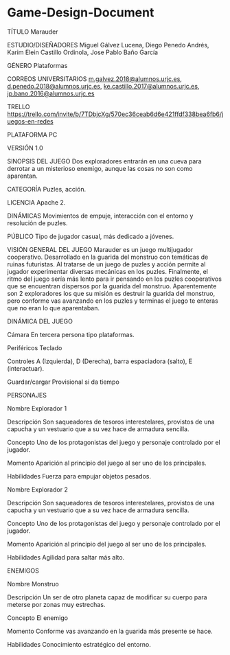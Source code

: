 # Game-Design-Document

TÍTULO
Marauder

ESTUDIO/DISEÑADORES
Miguel Gálvez Lucena, Diego Penedo Andrés, Karim Elein Castillo Ordinola, Jose Pablo Baño García

GÉNERO
Plataformas

CORREOS UNIVERSITARIOS
m.galvez.2018@alumnos.urjc.es,
d.penedo.2018@alumnos.urjc.es,
ke.castillo.2017@alumnos.urjc.es,
jp.bano.2016@alumnos.urjc.es

TRELLO
https://trello.com/invite/b/7TDbjcXg/570ec36ceab6d6e421ffdf338bea6fb6/juegos-en-redes 

PLATAFORMA
PC

VERSIÓN
1.0

SINOPSIS DEL JUEGO
Dos exploradores entrarán en una cueva para derrotar a un misterioso enemigo, aunque las cosas no son como aparentan.

CATEGORÍA
Puzles, acción.

LICENCIA
Apache 2.

DINÁMICAS
Movimientos de empuje, interacción con el entorno y resolución de puzles.

PÚBLICO
Tipo de jugador casual, más dedicado a jóvenes.

VISIÓN GENERAL DEL JUEGO
Marauder es un juego multijugador cooperativo. Desarrollado en la guarida del monstruo con temáticas de ruinas futuristas. Al tratarse de un juego de puzles y acción permite al jugador experimentar diversas mecánicas en los puzles. Finalmente, el ritmo del juego sería más lento para ir pensando en los puzles cooperativos que se encuentran dispersos por la guarida del monstruo. Aparentemente son 2 exploradores los que su misión es destruir la guarida del monstruo, pero conforme vas avanzando en los puzles y terminas el juego te enteras que no eran lo que aparentaban.

DINÁMICA DEL JUEGO

Cámara
En tercera persona tipo plataformas.

Periféricos
Teclado

Controles
A (Izquierda), D (Derecha), barra espaciadora (salto), E (interactuar).

Guardar/cargar
Provisional si da tiempo

PERSONAJES

Nombre
Explorador 1

Descripción
Son saqueadores de tesoros interestelares, provistos de una capucha y un vestuario que a su vez hace de armadura sencilla.

Concepto
Uno de los protagonistas del juego y personaje controlado por el jugador. 

Momento
Aparición al principio del juego al ser uno de los principales.

Habilidades
Fuerza para empujar objetos pesados.


Nombre
Explorador 2

Descripción
Son saqueadores de tesoros interestelares, provistos de una capucha y un vestuario que a su vez hace de armadura sencilla.

Concepto
Uno de los protagonistas del juego y personaje controlado por el jugador.

Momento
Aparición al principio del juego al ser uno de los principales.

Habilidades
Agilidad para saltar más alto.


ENEMIGOS


Nombre
Monstruo

Descripción
Un ser de otro planeta capaz de modificar su cuerpo para meterse por zonas muy estrechas.

Concepto
El enemigo

Momento
Conforme vas avanzando en la guarida más presente se hace.

Habilidades
Conocimiento estratégico del entorno.
